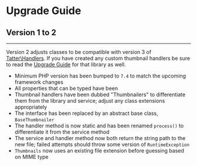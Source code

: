 # Upgrade Guide

## Version 1 to 2
***

Version 2 adjusts classes to be compatible with version 3 of
[Tatter\Handlers](https://github.com/tattersoftware/codeigniter4-handlers). If you have
created any custom thumbnail handlers be sure to read the
[Upgrade Guide](https://github.com/tattersoftware/codeigniter4-handlers/blob/develop/UPGRADING.md)
for that library as well.

* Minimum PHP version has been bumped to `7.4` to match the upcoming framework changes
* All properties that can be typed have been
* Thumbnail handlers have been dubbed "Thumbnailers" to differentiate them from the library and service; adjust any class extensions appropriately
* The interface has been replaced by an abstract base class, `BaseThumbnailer`
* The handler method is now static and has been renamed `process()` to differentiate it from the service method
* The service and handler method now both return the string path to the new file; failed attempts should throw some version of `RuntimeException`
* `Thumbnails` now uses an existing file extension before guessing based on MIME type
